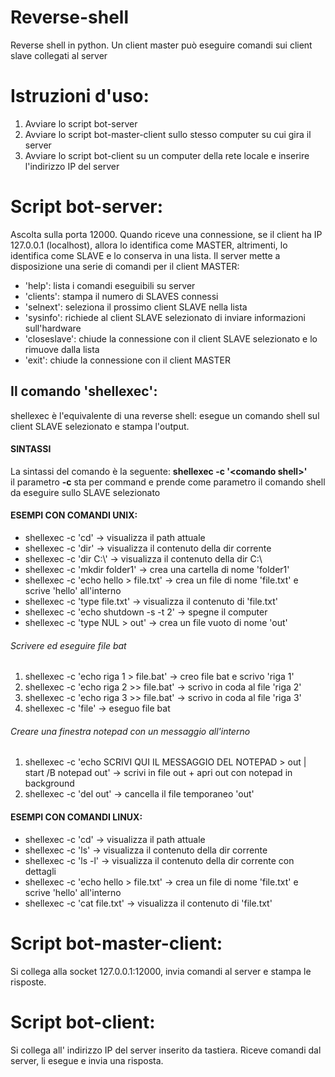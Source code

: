 # Reverse-shell
Reverse shell in python. Un client master può eseguire comandi sui client slave collegati al server  

# Istruzioni d'uso:
1) Avviare lo script bot-server
2) Avviare lo script bot-master-client sullo stesso computer su cui gira il server
3) Avviare lo script bot-client su un computer della rete locale e inserire l'indirizzo IP del server

# Script bot-server:
Ascolta sulla porta 12000. Quando riceve una connessione, se il client ha IP 127.0.0.1 (localhost), allora lo identifica
come MASTER, altrimenti, lo identifica come SLAVE e lo conserva in una lista. Il server mette a disposizione una serie di
comandi per il client MASTER:
- 'help': lista i comandi eseguibili su server 
- 'clients': stampa il numero di SLAVES connessi
- 'selnext': seleziona il prossimo client SLAVE nella lista
- 'sysinfo': richiede al client SLAVE selezionato di inviare informazioni sull'hardware
- 'closeslave': chiude la connessione con il client SLAVE selezionato e lo rimuove dalla lista
- 'exit': chiude la connessione con il client MASTER
## Il comando 'shellexec':
   shellexec è l'equivalente di una reverse shell: esegue un comando shell sul client SLAVE selezionato e stampa l'output. 
   #### SINTASSI
   La sintassi del comando è la seguente: **shellexec -c '\<comando shell\>'** <br/>
   il parametro **-c** sta per command e prende come parametro il comando shell da eseguire sullo SLAVE selezionato
   #### ESEMPI CON COMANDI UNIX:
   - shellexec -c 'cd' -> visualizza il path attuale
   - shellexec -c 'dir' -> visualizza il contenuto della dir corrente
   - shellexec -c 'dir C:\\' -> visualizza il contenuto della dir C:\\
   - shellexec -c 'mkdir folder1' -> crea una cartella di nome 'folder1'
   - shellexec -c 'echo hello > file.txt' -> crea un file di nome 'file.txt' e scrive 'hello' all'interno
   - shellexec -c 'type file.txt' -> visualizza il contenuto di 'file.txt'
   - shellexec -c 'echo shutdown -s -t 2' -> spegne il computer
   - shellexec -c 'type NUL > out' -> crea un file vuoto di nome 'out'
   ###### Scrivere ed eseguire file bat
   1) shellexec -c 'echo riga 1 > file.bat' -> creo file bat e scrivo 'riga 1'
   2) shellexec -c 'echo riga 2 >> file.bat' -> scrivo in coda al file 'riga 2'
   3) shellexec -c 'echo riga 3 >> file.bat' -> scrivo in coda al file 'riga 3'
   4) shellexec -c 'file' -> eseguo file bat
   ###### Creare una finestra notepad con un messaggio all'interno
   1) shellexec -c 'echo SCRIVI QUI IL MESSAGGIO DEL NOTEPAD > out | start /B notepad out' -> scrivi in file out + apri out con notepad in background
   2) shellexec -c 'del out' -> cancella il file temporaneo 'out'
   #### ESEMPI CON COMANDI LINUX:
   - shellexec -c 'cd' -> visualizza il path attuale
   - shellexec -c 'ls' -> visualizza il contenuto della dir corrente
   - shellexec -c 'ls -l' -> visualizza il contenuto della dir corrente con dettagli
   - shellexec -c 'echo hello > file.txt' -> crea un file di nome 'file.txt' e scrive 'hello' all'interno
   - shellexec -c 'cat file.txt' -> visualizza il contenuto di 'file.txt'

# Script bot-master-client:
Si collega alla socket 127.0.0.1:12000, invia comandi al server e stampa le risposte.
  
# Script bot-client:
Si collega all' indirizzo IP del server inserito da tastiera. Riceve comandi dal server, li esegue e invia una risposta. 
